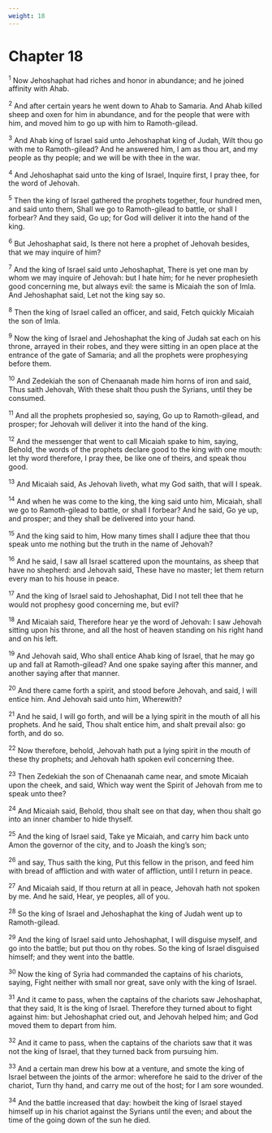 ```yaml
---
weight: 18
---
```


# Chapter 18

<sup>1</sup> Now Jehoshaphat had riches and honor in abundance; and he joined affinity with Ahab. 

<sup>2</sup> And after certain years he went down to Ahab to Samaria. And Ahab killed sheep and oxen for him in abundance, and for the people that were with him, and moved him to go up with him to Ramoth-gilead. 

<sup>3</sup> And Ahab king of Israel said unto Jehoshaphat king of Judah, Wilt thou go with me to Ramoth-gilead? And he answered him, I am as thou art, and my people as thy people; and we will be with thee in the war. 

<sup>4</sup> And Jehoshaphat said unto the king of Israel, Inquire first, I pray thee, for the word of Jehovah. 

<sup>5</sup> Then the king of Israel gathered the prophets together, four hundred men, and said unto them, Shall we go to Ramoth-gilead to battle, or shall I forbear? And they said, Go up; for God will deliver it into the hand of the king. 

<sup>6</sup> But Jehoshaphat said, Is there not here a prophet of Jehovah besides, that we may inquire of him? 

<sup>7</sup> And the king of Israel said unto Jehoshaphat, There is yet one man by whom we may inquire of Jehovah: but I hate him; for he never prophesieth good concerning me, but always evil: the same is Micaiah the son of Imla. And Jehoshaphat said, Let not the king say so. 

<sup>8</sup> Then the king of Israel called an officer, and said, Fetch quickly Micaiah the son of Imla. 

<sup>9</sup> Now the king of Israel and Jehoshaphat the king of Judah sat each on his throne, arrayed in their robes, and they were sitting in an open place at the entrance of the gate of Samaria; and all the prophets were prophesying before them. 

<sup>10</sup> And Zedekiah the son of Chenaanah made him horns of iron and said, Thus saith Jehovah, With these shalt thou push the Syrians, until they be consumed. 

<sup>11</sup> And all the prophets prophesied so, saying, Go up to Ramoth-gilead, and prosper; for Jehovah will deliver it into the hand of the king. 

<sup>12</sup> And the messenger that went to call Micaiah spake to him, saying, Behold, the words of the prophets declare good to the king with one mouth: let thy word therefore, I pray thee, be like one of theirs, and speak thou good. 

<sup>13</sup> And Micaiah said, As Jehovah liveth, what my God saith, that will I speak. 

<sup>14</sup> And when he was come to the king, the king said unto him, Micaiah, shall we go to Ramoth-gilead to battle, or shall I forbear? And he said, Go ye up, and prosper; and they shall be delivered into your hand. 

<sup>15</sup> And the king said to him, How many times shall I adjure thee that thou speak unto me nothing but the truth in the name of Jehovah? 

<sup>16</sup> And he said, I saw all Israel scattered upon the mountains, as sheep that have no shepherd: and Jehovah said, These have no master; let them return every man to his house in peace. 

<sup>17</sup> And the king of Israel said to Jehoshaphat, Did I not tell thee that he would not prophesy good concerning me, but evil? 

<sup>18</sup> And Micaiah said, Therefore hear ye the word of Jehovah: I saw Jehovah sitting upon his throne, and all the host of heaven standing on his right hand and on his left. 

<sup>19</sup> And Jehovah said, Who shall entice Ahab king of Israel, that he may go up and fall at Ramoth-gilead? And one spake saying after this manner, and another saying after that manner. 

<sup>20</sup> And there came forth a spirit, and stood before Jehovah, and said, I will entice him. And Jehovah said unto him, Wherewith? 

<sup>21</sup> And he said, I will go forth, and will be a lying spirit in the mouth of all his prophets. And he said, Thou shalt entice him, and shalt prevail also: go forth, and do so. 

<sup>22</sup> Now therefore, behold, Jehovah hath put a lying spirit in the mouth of these thy prophets; and Jehovah hath spoken evil concerning thee. 

<sup>23</sup> Then Zedekiah the son of Chenaanah came near, and smote Micaiah upon the cheek, and said, Which way went the Spirit of Jehovah from me to speak unto thee? 

<sup>24</sup> And Micaiah said, Behold, thou shalt see on that day, when thou shalt go into an inner chamber to hide thyself. 

<sup>25</sup> And the king of Israel said, Take ye Micaiah, and carry him back unto Amon the governor of the city, and to Joash the king’s son; 

<sup>26</sup> and say, Thus saith the king, Put this fellow in the prison, and feed him with bread of affliction and with water of affliction, until I return in peace. 

<sup>27</sup> And Micaiah said, If thou return at all in peace, Jehovah hath not spoken by me. And he said, Hear, ye peoples, all of you. 

<sup>28</sup> So the king of Israel and Jehoshaphat the king of Judah went up to Ramoth-gilead. 

<sup>29</sup> And the king of Israel said unto Jehoshaphat, I will disguise myself, and go into the battle; but put thou on thy robes. So the king of Israel disguised himself; and they went into the battle. 

<sup>30</sup> Now the king of Syria had commanded the captains of his chariots, saying, Fight neither with small nor great, save only with the king of Israel. 

<sup>31</sup> And it came to pass, when the captains of the chariots saw Jehoshaphat, that they said, It is the king of Israel. Therefore they turned about to fight against him: but Jehoshaphat cried out, and Jehovah helped him; and God moved them to depart from him. 

<sup>32</sup> And it came to pass, when the captains of the chariots saw that it was not the king of Israel, that they turned back from pursuing him. 

<sup>33</sup> And a certain man drew his bow at a venture, and smote the king of Israel between the joints of the armor: wherefore he said to the driver of the chariot, Turn thy hand, and carry me out of the host; for I am sore wounded. 

<sup>34</sup> And the battle increased that day: howbeit the king of Israel stayed himself up in his chariot against the Syrians until the even; and about the time of the going down of the sun he died. 


